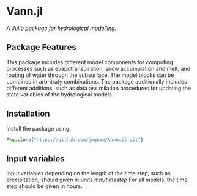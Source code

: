 # Vann.jl

*A Julia package for hydrological modelling.*

## Package Features

This package includes different model components for computing processes
such as evapotranspiration, snow accumulation and melt, and routing of water through the subsurface. The model blocks can be combined in arbritraty combinations. The package additionally includes different additions, such as data assimilation procedures for updating the state variables of the hydrological models.

## Installation

Install the package using:

```julia
Pkg.clone("https://github.com/jmgnve/Vann.jl.git")
```

## Input variables

Input variables depending on the length of the time step, such as precipitation, should given in units *mm/timestep* For all models, the time step should be given in hours.
